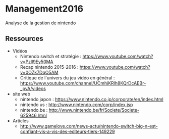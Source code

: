 # Management2016
Analyse de la gestion de nintendo
## Ressources

* Vidéos
  * Nintendo switch et stratégie : https://www.youtube.com/watch?v=Pzll9Ey50MA 
  * Recap nintendo 2015-2016 : https://www.youtube.com/watch?v=0OZk7DqO5AM
  * Critique de l'univers du jeu vidéo en général : https://www.youtube.com/channel/UCmhjKRlh8KQrDcAEBr-_pvA/videos
* site web
  * nintendo japon : https://www.nintendo.co.jp/corporate/en/index.html
  * nintendo us : http://www.nintendo.com/corp/index.jsp
  * nintendo.be : http://www.nintendo.be/fr/Societe/Societe-625946.html
* Articles
  * http://www.gamelove.com/news-actu/nintendo-switch-big-n-est-confiant-vis-a-vis-des-editeurs-tiers-149229
